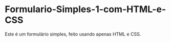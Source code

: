 # Formulario-Simples-1-com-HTML-e-CSS
Este é um formulário simples, feito usando apenas HTML e CSS.
